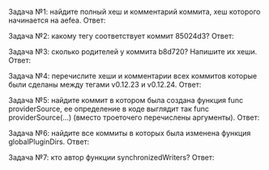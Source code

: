 Задача №1: найдите полный хеш и комментарий коммита, хеш которого начинается на aefea.
Ответ: 

Задача №2: какому тегу соответствует коммит 85024d3?
Ответ:

Задача №3: сколько родителей у коммита b8d720? Напишите их хеши.
Ответ: 

Задача №4: перечислите хеши и комментарии всех коммитов которые были сделаны между тегами v0.12.23 и v0.12.24.
Ответ: 

Задача №5: найдите коммит в котором была создана функция func providerSource, ее определение в коде выглядит так func providerSource(...) (вместо троеточего перечислены аргументы).
Ответ: 

Задача №6: найдите все коммиты в которых была изменена функция globalPluginDirs.
Ответ: 

Задача №7: кто автор функции synchronizedWriters?
Ответ: 
